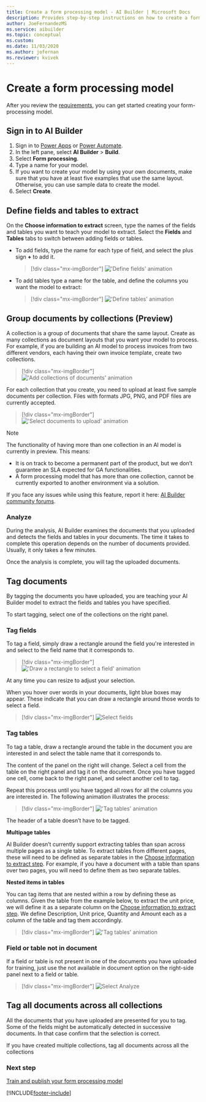 ```yaml
---
title: Create a form processing model - AI Builder | Microsoft Docs
description: Provides step-by-step instructions on how to create a form processing model in AI Builder.
author: JoeFernandezMS
ms.service: aibuilder
ms.topic: conceptual
ms.custom: 
ms.date: 11/03/2020
ms.author: jofernan
ms.reviewer: kvivek
---
```


# Create a form processing model

After you review the [requirements](form-processing-model-requirements.md), you can get started creating your form-processing model.

## Sign in to AI Builder

1. Sign in to [Power Apps](https://make.powerapps.com/) or [Power Automate](https://flow.microsoft.com/signin).
1. In the left pane, select **AI Builder** > **Build**.
1. Select **Form processing**.
1. Type a name for your model.
1. If you want to create your model by using your own documents, make sure that you have at least five examples that use the same layout. Otherwise, you can use sample data to create the model.
1. Select **Create**.

## Define fields and tables to extract

On the **Choose information to extract** screen, type the names of the fields and tables you want to teach your model to extract. Select the **Fields** and **Tables** tabs to switch between adding fields or tables.

- To add fields, type the name for each type of field, and select the plus sign **+** to add it. 

   > [!div class="mx-imgBorder"]
   > !['Define fields' animation](media/form-processing-multiple-layout-define-fields-only.gif "Define fields to extract")

- To add tables type a name for the table, and define the columns you want the model to extract:

   > [!div class="mx-imgBorder"]
   > !['Define tables' animation](media/form-processing-multiple-layout-define-tables-only.gif "Define tables to extract")

## Group documents by collections (Preview)

A collection is a group of documents that share the same layout. Create as many collections as document layouts that you want your model to process. For example, if you are building an AI model to process invoices from two different vendors, each having their own invoice template, create two collections.

   > [!div class="mx-imgBorder"]
   > !['Add collections of documents' animation](media/form-processing-multiple-layout-create-collections.gif "Create collections")

For each collection that you create, you need to upload at least five sample documents per collection. Files with formats JPG, PNG, and PDF files are currently accepted.

   > [!div class="mx-imgBorder"]
   > !['Select documents to upload' animation](media/form-processing-multiple-layout-add-documents.gif "Upload documents")

> [!NOTE]
> The functionality of having more than one collection in an AI model is currently in preview. This means:
>- It is on track to become a permanent part of the product, but we don’t guarantee an SLA expected for GA functionalities. 
>- A form processing model that has more than one collection, cannot be currently exported to another environment via a solution.
>
>If you face any issues while using this feature, report it here: [AI Builder community forums](https://powerusers.microsoft.com/t5/AI-Builder/bd-p/AIBuilder1).

### Analyze

During the analysis, AI Builder examines the documents that you uploaded and detects the fields and tables in your documents. The time it takes to complete this operation depends on the number of documents provided. Usually, it only takes a few minutes.

Once the analysis is complete, you will tag the uploaded documents.

## Tag documents

By tagging the documents you have uploaded, you are teaching your AI Builder model to extract the fields and tables you have specified.

To start tagging, select one of the collections on the right panel.

### Tag fields

To tag a field, simply draw a rectangle around the field you're interested in and select to the field name that it corresponds to.

   > [!div class="mx-imgBorder"]
   > !['Draw a rectangle to select a field' animation](media/form-processing-multiple-layout-tag-fields.gif "Tag field in a document")

At any time you can resize to adjust your selection.

When you hover over words in your documents, light blue boxes may appear. These indicate that you can draw a rectangle around those words to select a field.

   > [!div class="mx-imgBorder"]
   > ![Select fields](media/form-select-fields.png "Select fields close up")


### Tag tables

To tag a table, draw a rectangle around the table in the document you are interested in and select the table name that it corresponds to.

The content of the panel on the right will change. Select a cell from the table on the right panel and tag it on the document. Once you have tagged one cell, come back to the right panel, and select another cell to tag. 

Repeat this process until you have tagged all rows for all the columns you are interested in. The following animation illustrates the process:

   > [!div class="mx-imgBorder"]
   > !['Tag tables' animation](media/form-processing-tag-table.gif "Tag a table in a document")

The header of a table doesn’t have to be tagged.

**Multipage tables** 

AI Builder doesn’t currently support extracting tables than span across multiple pages as a single table. To extract tables from different pages, these will need to be defined as separate tables in the [Choose information to extract step](https://docs.microsoft.com/ai-builder/create-form-processing-model#define-fields-and-tables-to-extract). For example, if you have a document with a table than spans over two pages, you will need to define them as two separate tables.


**Nested items in tables**

You can tag items that are nested within a row by defining these as columns. Given the table from the example below, to extract the unit price, we will define it as a separate column on the [Choose information to extract step](https://docs.microsoft.com/ai-builder/create-form-processing-model#define-fields-and-tables-to-extract). We define Description, Unit price, Quantity and Amount each as a column of the table and tag them accordingly. 

   > [!div class="mx-imgBorder"]
   > !['Tag tables' animation](media/form-processing-tag-table-nested-items.png "Tag nested items in tables")


### Field or table not in document

If a field or table is not present in one of the documents you have uploaded for training, just use the not available in document option on the right-side panel next to a field or table.

   > [!div class="mx-imgBorder"]
   > ![Select Analyze](media/form-processing-multiple-layout-not-available-in-document.gif "Field or table not in document")

## Tag all documents across all collections

All the documents that you have uploaded are presented for you to tag. Some of the fields might be automatically detected in successive documents. In that case confirm that the selection is correct.

If you have created multiple collections, tag all documents across all the collections

### Next step

[Train and publish your form processing model](form-processing-train.md)


[!INCLUDE[footer-include](includes/footer-banner.md)]
